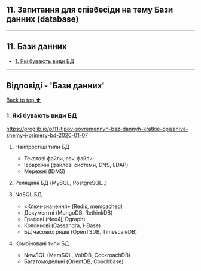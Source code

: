 ## **11. Запитання для співбесіди на тему Бази данних (database)**

---

## 11. Бази данних

- [1. Які бувають види БД](https://tendil.github.io/tjh-knowledge-base#1-які-бувають-види-бд)

---

## Відповіді - 'Бази данних'

[Back to top ⬆️](#11-database)  
### 1. Які бувають види БД
https://proglib.io/p/11-tipov-sovremennyh-baz-dannyh-kratkie-opisaniya-shemy-i-primery-bd-2020-01-07
1. Найпростіші типи БД
   * Текстові файли, csv-файли
   * Ієрархічні (файлові системи, DNS, LDAP)
   * Мережні (IDMS)

2. Реляційні БД (MySQL, PostgreSQL..)

3. NoSQL БД
   * «Ключ-значення» (Redis, memcached)
   * Документні (MongoDB, RethinkDB)
   * Графові (Neo4j, Dgraph)
   * Колонкові (Cassandra, HBase)
   * БД часових рядів (OpenTSDB, TimescaleDB)

4. Комбіновані типи БД
   * NewSQL (MemSQL, VoltDB, CockroachDB)
   * Багатомодельні (OrientDB, Couchbase)
